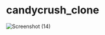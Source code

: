 # candycrush_clone

![Screenshot (14)](https://user-images.githubusercontent.com/83489765/219845013-604e3810-107c-4188-9827-cb29b9042b7a.png)

